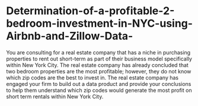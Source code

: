 # Determination-of-a-profitable-2-bedroom-investment-in-NYC-using-Airbnb-and-Zillow-Data-



You are consulting for a real estate company that has a niche in purchasing properties to
rent out short-term as part of their business model specifically within New York City. The
real estate company has already concluded that two bedroom properties are the most
profitable; however, they do not know which zip codes are the best to invest in.
The real estate company has engaged your firm to build out a data product and provide
your conclusions to help them understand which zip codes would generate the most
profit on short term rentals within New York City.
